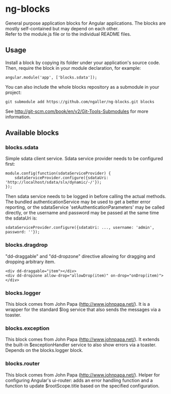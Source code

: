 # ng-blocks

General purpose application blocks for Angular applications.  The blocks are mostly self-contained but may depend on each other.  
Refer to the module.js file or to the individual README files.

## Usage

Install a block by copying its folder under your application's source code.  Then, require the block in your module declaration, for example:

    angular.module('app', ['blocks.sdata']);
    
You can also include the whole blocks repository as a submodule in your project:
    
    git submodule add https://github.com/ngaller/ng-blocks.git blocks
    
See http://git-scm.com/book/en/v2/Git-Tools-Submodules for more information.

## Available blocks

### blocks.sdata

Simple sdata client service.  Sdata service provider needs to be configured first:

    module.config(function(sdataServiceProvider) {
        sdataServiceProvider.configure({sdataUri: 'http://localhost/sdata/slx/dynamic/-/'});
    });
    
Then sdata service needs to be logged in before calling the actual methods.  The bundled authenticationService may be used to get a better error reporting, or the sdataService 'setAuthenticationParameters' may be called directly, or the username and password may be passed at the same time the sdataUri is:

    sdataServiceProvider.configure({sdataUri: ..., username: 'admin', password: ''});


### blocks.dragdrop

"dd-draggable" and "dd-dropzone" directive allowing for dragging and dropping arbitrary item.

    <div dd-draggable="item"></div>
    <div dd-dropzone allow-drop="allowDrop(item)" on-drop="onDrop(item)"></div>
    
### blocks.logger

This block comes from John Papa (http://www.johnpapa.net/).  It is a wrapper for the standard $log service that also sends the messages via a toaster.

### blocks.exception

This block comes from John Papa (http://www.johnpapa.net/).  It extends the built-in $exceptionHandler service to also show errors via a toaster.  Depends on the blocks.logger block.

### blocks.router

This block comes from John Papa (http://www.johnpapa.net/).  Helper for configuring Angular's ui-router: adds an error handling function and a function to update $rootScope.title based on the specified configuration.